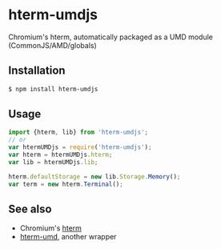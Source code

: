 # hterm-umdjs
Chromium's hterm, automatically packaged as a UMD module (CommonJS/AMD/globals)

## Installation

```sh
$ npm install hterm-umdjs
```

## Usage

```js
import {hterm, lib} from 'hterm-umdjs';
// or
var htermUMDjs = require('hterm-umdjs');
var hterm = htermUMDjs.hterm;
var lib = htermUMDjs.lib;

hterm.defaultStorage = new lib.Storage.Memory();
var term = new hterm.Terminal();
```

## See also

* Chromium's [hterm](https://chromium.googlesource.com/apps/libapps/+/HEAD/hterm)
* [hterm-umd](https://www.npmjs.com/package/hterm-umd), another wrapper
